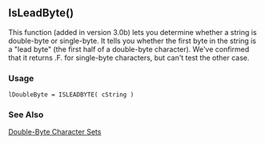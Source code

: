 ## IsLeadByte()

This function (added in version 3.0b) lets you determine whether a string is double-byte or single-byte. It tells you whether the first byte in the string is a "lead byte" (the first half of a double-byte character). We've confirmed that it returns .F. for single-byte characters, but can't test the other case.

### Usage

```foxpro
lDoubleByte = ISLEADBYTE( cString )
```
### See Also

[Double-Byte Character Sets](s4g665.md)